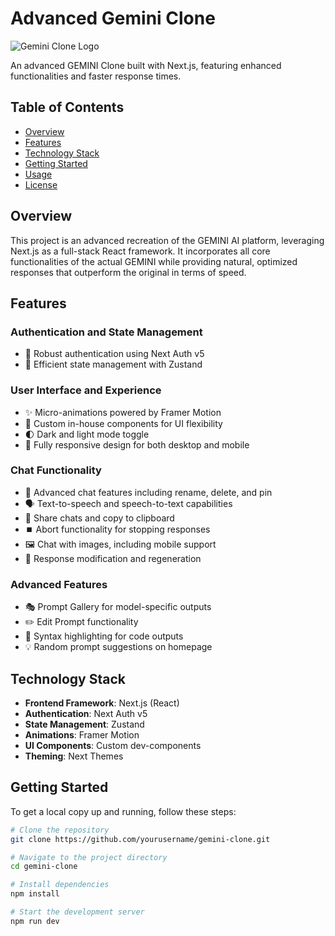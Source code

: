# Advanced Gemini Clone

![Gemini Clone Logo](public/assets/gemini-banner.svg)

An advanced GEMINI Clone built with Next.js, featuring enhanced functionalities and faster response times.

## Table of Contents
- [Overview](#overview)
- [Features](#features)
- [Technology Stack](#technology-stack)
- [Getting Started](#getting-started)
- [Usage](#usage)
- [License](#license)

## Overview

This project is an advanced recreation of the GEMINI AI platform, leveraging Next.js as a full-stack React framework. It incorporates all core functionalities of the actual GEMINI while providing natural, optimized responses that outperform the original in terms of speed.

## Features

### Authentication and State Management
- 🔐 Robust authentication using Next Auth v5
- 🔄 Efficient state management with Zustand

### User Interface and Experience
- ✨ Micro-animations powered by Framer Motion
- 🎨 Custom in-house components for UI flexibility
- 🌓 Dark and light mode toggle
- 📱 Fully responsive design for both desktop and mobile

### Chat Functionality
- 💬 Advanced chat features including rename, delete, and pin
- 🗣️ Text-to-speech and speech-to-text capabilities
- 🔗 Share chats and copy to clipboard
- ⏹️ Abort functionality for stopping responses
- 🖼️ Chat with images, including mobile support
- 🔄 Response modification and regeneration

### Advanced Features
- 🎭 Prompt Gallery for model-specific outputs
- ✏️ Edit Prompt functionality
- 🌈 Syntax highlighting for code outputs
- 💡 Random prompt suggestions on homepage

## Technology Stack

- **Frontend Framework**: Next.js (React)
- **Authentication**: Next Auth v5
- **State Management**: Zustand
- **Animations**: Framer Motion
- **UI Components**: Custom dev-components
- **Theming**: Next Themes

## Getting Started

To get a local copy up and running, follow these steps:

```bash
# Clone the repository
git clone https://github.com/yourusername/gemini-clone.git

# Navigate to the project directory
cd gemini-clone

# Install dependencies
npm install

# Start the development server
npm run dev